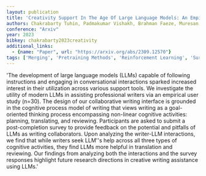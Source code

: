 ```yaml
---
layout: publication
title: 'Creativity Support In The Age Of Large Language Models: An Empirical Study Involving Emerging Writers'
authors: Chakrabarty Tuhin, Padmakumar Vishakh, Brahman Faeze, Muresan Smaranda
conference: "Arxiv"
year: 2023
bibkey: chakrabarty2023creativity
additional_links:
  - {name: "Paper", url: "https://arxiv.org/abs/2309.12570"}
tags: ['Merging', 'Pretraining Methods', 'Reinforcement Learning', 'Survey Paper', 'Tools']
---
```

'The development of large language models (LLMs) capable of following instructions and engaging in conversational interactions sparked increased interest in their utilization across various support tools. We investigate the utility of modern LLMs in assisting professional writers via an empirical user study (n=30). The design of our collaborative writing interface is grounded in the cognitive process model of writing that views writing as a goal-oriented thinking process encompassing non-linear cognitive activities: planning, translating, and reviewing. Participants are asked to submit a post-completion survey to provide feedback on the potential and pitfalls of LLMs as writing collaborators. Upon analyzing the writer-LLM interactions, we find that while writers seek LLM''s help across all three types of cognitive activities, they find LLMs more helpful in translation and reviewing. Our findings from analyzing both the interactions and the survey responses highlight future research directions in creative writing assistance using LLMs.'
